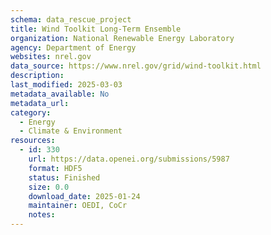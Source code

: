 ```yaml
---
schema: data_rescue_project 
title: Wind Toolkit Long-Term Ensemble
organization: National Renewable Energy Laboratory
agency: Department of Energy
websites: nrel.gov
data_source: https://www.nrel.gov/grid/wind-toolkit.html
description: 
last_modified: 2025-03-03
metadata_available: No
metadata_url: 
category:
  - Energy 
  - Climate & Environment 
resources:
  - id: 330
    url: https://data.openei.org/submissions/5987
    format: HDF5
    status: Finished
    size: 0.0
    download_date: 2025-01-24
    maintainer: OEDI, CoCr
    notes: 
---
```

